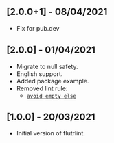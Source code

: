 ## [2.0.0+1] - 08/04/2021
- Fix for pub.dev

## [2.0.0] - 01/04/2021

- Migrate to null safety.
- English support.
- Added package example.
- Removed lint rule:
  - [`avoid_empty_else`]

[`avoid_empty_else`]: https://dart-lang.github.io/linter/lints/avoid_empty_else.html

## [1.0.0] - 20/03/2021

- Initial version of flutrlint.
